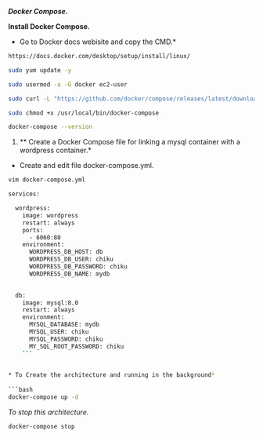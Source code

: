 ***Docker Compose.***

**Install Docker Compose.**

* Go to Docker docs webisite and copy the CMD.*

```bash
https://docs.docker.com/desktop/setup/install/linux/
```

```bash
sudo yum update -y
```

```bash
sudo usermod -a -G docker ec2-user
```

```bash
sudo curl -L "https://github.com/docker/compose/releases/latest/download/docker-compose-$(uname -s)-$(uname -m)" -o /usr/local/bin/docker-compose
```

```bash
sudo chmod +x /usr/local/bin/docker-compose
```

```bash
docker-compose --version
```

1. ** Create a Docker Compose file for linking a mysql container with a wordpress container.*

* Create and edit file docker-compose.yml.

```bash 
vim docker-compose.yml
```

```bash
services:

  wordpress:
    image: wordpress
    restart: always
    ports:
      - 6060:80
    environment:
      WORDPRESS_DB_HOST: db
      WORDPRESS_DB_USER: chiku
      WORDPRESS_DB_PASSWORD: chiku
      WORDPRESS_DB_NAME: mydb
    

  db:
    image: mysql:8.0
    restart: always
    environment:
      MYSQL_DATABASE: mydb
      MYSQL_USER: chiku
      MYSQL_PASSWORD: chiku
      MY_SQL_ROOT_PASSWORD: chiku
    ```
	

* To Create the architecture and running in the background*
	
```bash 
docker-compose up -d 
```
	
*To stop this architecture.*

```
docker-compose stop
```


	
